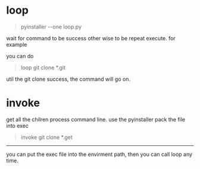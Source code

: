 # loop

> pyinstaller --one loop.py

wait for command to be success other wise to be repeat execute. for example

you can do
> loop git clone *.git   

util the git clone success, the command will go on.

# invoke

get all the chilren process command line. use the pyinstaller pack the file into exec

> invoke git clone *.get
-------

you can put the exec file into the envirment path, then you can call loop any time.
